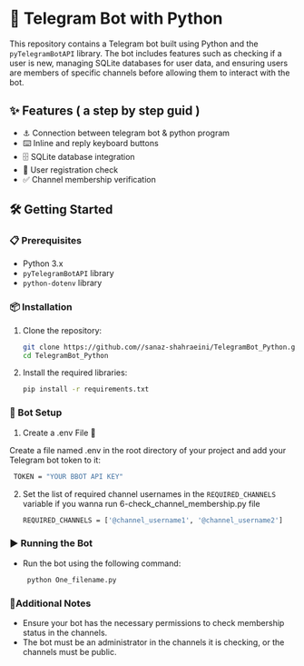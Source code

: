 # 🤖 Telegram Bot with Python

This repository contains a Telegram bot built using Python and the `pyTelegramBotAPI` library. The bot includes features such as checking if a user is new, managing SQLite databases for user data, and ensuring users are members of specific channels before allowing them to interact with the bot.

## ✨ Features ( a step by step guid )

- ⚓ Connection between telegram bot & python program
- ⌨️ Inline and reply keyboard buttons
- 🗄️ SQLite database integration
- 📝 User registration check
- ✅ Channel membership verification

## 🛠️ Getting Started

### 📋 Prerequisites

- Python 3.x
- `pyTelegramBotAPI` library
- `python-dotenv` library

### 📦 Installation

1. Clone the repository:
    ```bash
    git clone https://github.com//sanaz-shahraeini/TelegramBot_Python.git
    cd TelegramBot_Python
    ```

3. Install the required libraries:
    ```bash
    pip install -r requirements.txt
    ```

### 🚀 Bot Setup

1.  Create a .env File 📝
   
   Create a file named .env in the root directory of your project and add your Telegram bot token to it:
   ```bash
    TOKEN = "YOUR BBOT API KEY"
  ```
2. Set the list of required channel usernames in the `REQUIRED_CHANNELS` variable if you wanna run 6-check_channel_membership.py file
   ```bash
   REQUIRED_CHANNELS = ['@channel_username1', '@channel_username2']
   ```


### ▶️ Running the Bot

- Run the bot using the following command:
  ```bash
   python One_filename.py
  ```

### 📌Additional Notes 

- Ensure your bot has the necessary permissions to check membership status in the channels.
- The bot must be an administrator in the channels it is checking, or the channels must be public.
